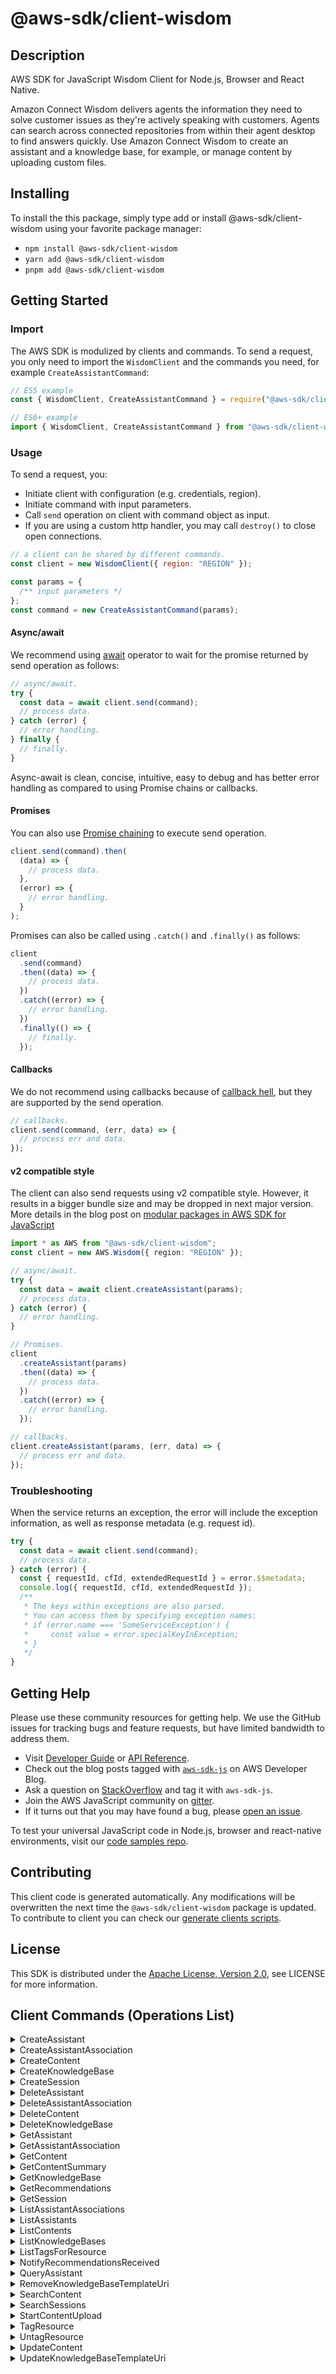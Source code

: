 <!-- generated file, do not edit directly -->

# @aws-sdk/client-wisdom

## Description

AWS SDK for JavaScript Wisdom Client for Node.js, Browser and React Native.

<p>Amazon Connect Wisdom delivers agents the information they need to solve customer issues as they're
actively speaking with customers. Agents can search across connected repositories from within
their agent desktop to find answers quickly. Use Amazon Connect Wisdom to create an assistant and a
knowledge base, for example, or manage content by uploading custom files.</p>

## Installing

To install the this package, simply type add or install @aws-sdk/client-wisdom
using your favorite package manager:

- `npm install @aws-sdk/client-wisdom`
- `yarn add @aws-sdk/client-wisdom`
- `pnpm add @aws-sdk/client-wisdom`

## Getting Started

### Import

The AWS SDK is modulized by clients and commands.
To send a request, you only need to import the `WisdomClient` and
the commands you need, for example `CreateAssistantCommand`:

```js
// ES5 example
const { WisdomClient, CreateAssistantCommand } = require("@aws-sdk/client-wisdom");
```

```ts
// ES6+ example
import { WisdomClient, CreateAssistantCommand } from "@aws-sdk/client-wisdom";
```

### Usage

To send a request, you:

- Initiate client with configuration (e.g. credentials, region).
- Initiate command with input parameters.
- Call `send` operation on client with command object as input.
- If you are using a custom http handler, you may call `destroy()` to close open connections.

```js
// a client can be shared by different commands.
const client = new WisdomClient({ region: "REGION" });

const params = {
  /** input parameters */
};
const command = new CreateAssistantCommand(params);
```

#### Async/await

We recommend using [await](https://developer.mozilla.org/en-US/docs/Web/JavaScript/Reference/Operators/await)
operator to wait for the promise returned by send operation as follows:

```js
// async/await.
try {
  const data = await client.send(command);
  // process data.
} catch (error) {
  // error handling.
} finally {
  // finally.
}
```

Async-await is clean, concise, intuitive, easy to debug and has better error handling
as compared to using Promise chains or callbacks.

#### Promises

You can also use [Promise chaining](https://developer.mozilla.org/en-US/docs/Web/JavaScript/Guide/Using_promises#chaining)
to execute send operation.

```js
client.send(command).then(
  (data) => {
    // process data.
  },
  (error) => {
    // error handling.
  }
);
```

Promises can also be called using `.catch()` and `.finally()` as follows:

```js
client
  .send(command)
  .then((data) => {
    // process data.
  })
  .catch((error) => {
    // error handling.
  })
  .finally(() => {
    // finally.
  });
```

#### Callbacks

We do not recommend using callbacks because of [callback hell](http://callbackhell.com/),
but they are supported by the send operation.

```js
// callbacks.
client.send(command, (err, data) => {
  // process err and data.
});
```

#### v2 compatible style

The client can also send requests using v2 compatible style.
However, it results in a bigger bundle size and may be dropped in next major version. More details in the blog post
on [modular packages in AWS SDK for JavaScript](https://aws.amazon.com/blogs/developer/modular-packages-in-aws-sdk-for-javascript/)

```ts
import * as AWS from "@aws-sdk/client-wisdom";
const client = new AWS.Wisdom({ region: "REGION" });

// async/await.
try {
  const data = await client.createAssistant(params);
  // process data.
} catch (error) {
  // error handling.
}

// Promises.
client
  .createAssistant(params)
  .then((data) => {
    // process data.
  })
  .catch((error) => {
    // error handling.
  });

// callbacks.
client.createAssistant(params, (err, data) => {
  // process err and data.
});
```

### Troubleshooting

When the service returns an exception, the error will include the exception information,
as well as response metadata (e.g. request id).

```js
try {
  const data = await client.send(command);
  // process data.
} catch (error) {
  const { requestId, cfId, extendedRequestId } = error.$$metadata;
  console.log({ requestId, cfId, extendedRequestId });
  /**
   * The keys within exceptions are also parsed.
   * You can access them by specifying exception names:
   * if (error.name === 'SomeServiceException') {
   *     const value = error.specialKeyInException;
   * }
   */
}
```

## Getting Help

Please use these community resources for getting help.
We use the GitHub issues for tracking bugs and feature requests, but have limited bandwidth to address them.

- Visit [Developer Guide](https://docs.aws.amazon.com/sdk-for-javascript/v3/developer-guide/welcome.html)
  or [API Reference](https://docs.aws.amazon.com/AWSJavaScriptSDK/v3/latest/index.html).
- Check out the blog posts tagged with [`aws-sdk-js`](https://aws.amazon.com/blogs/developer/tag/aws-sdk-js/)
  on AWS Developer Blog.
- Ask a question on [StackOverflow](https://stackoverflow.com/questions/tagged/aws-sdk-js) and tag it with `aws-sdk-js`.
- Join the AWS JavaScript community on [gitter](https://gitter.im/aws/aws-sdk-js-v3).
- If it turns out that you may have found a bug, please [open an issue](https://github.com/aws/aws-sdk-js-v3/issues/new/choose).

To test your universal JavaScript code in Node.js, browser and react-native environments,
visit our [code samples repo](https://github.com/aws-samples/aws-sdk-js-tests).

## Contributing

This client code is generated automatically. Any modifications will be overwritten the next time the `@aws-sdk/client-wisdom` package is updated.
To contribute to client you can check our [generate clients scripts](https://github.com/aws/aws-sdk-js-v3/tree/main/scripts/generate-clients).

## License

This SDK is distributed under the
[Apache License, Version 2.0](http://www.apache.org/licenses/LICENSE-2.0),
see LICENSE for more information.

## Client Commands (Operations List)

<details>
<summary>
CreateAssistant
</summary>

[Command API Reference](https://docs.aws.amazon.com/AWSJavaScriptSDK/v3/latest/clients/client-wisdom/classes/createassistantcommand.html) / [Input](https://docs.aws.amazon.com/AWSJavaScriptSDK/v3/latest/clients/client-wisdom/interfaces/createassistantcommandinput.html) / [Output](https://docs.aws.amazon.com/AWSJavaScriptSDK/v3/latest/clients/client-wisdom/interfaces/createassistantcommandoutput.html)

</details>
<details>
<summary>
CreateAssistantAssociation
</summary>

[Command API Reference](https://docs.aws.amazon.com/AWSJavaScriptSDK/v3/latest/clients/client-wisdom/classes/createassistantassociationcommand.html) / [Input](https://docs.aws.amazon.com/AWSJavaScriptSDK/v3/latest/clients/client-wisdom/interfaces/createassistantassociationcommandinput.html) / [Output](https://docs.aws.amazon.com/AWSJavaScriptSDK/v3/latest/clients/client-wisdom/interfaces/createassistantassociationcommandoutput.html)

</details>
<details>
<summary>
CreateContent
</summary>

[Command API Reference](https://docs.aws.amazon.com/AWSJavaScriptSDK/v3/latest/clients/client-wisdom/classes/createcontentcommand.html) / [Input](https://docs.aws.amazon.com/AWSJavaScriptSDK/v3/latest/clients/client-wisdom/interfaces/createcontentcommandinput.html) / [Output](https://docs.aws.amazon.com/AWSJavaScriptSDK/v3/latest/clients/client-wisdom/interfaces/createcontentcommandoutput.html)

</details>
<details>
<summary>
CreateKnowledgeBase
</summary>

[Command API Reference](https://docs.aws.amazon.com/AWSJavaScriptSDK/v3/latest/clients/client-wisdom/classes/createknowledgebasecommand.html) / [Input](https://docs.aws.amazon.com/AWSJavaScriptSDK/v3/latest/clients/client-wisdom/interfaces/createknowledgebasecommandinput.html) / [Output](https://docs.aws.amazon.com/AWSJavaScriptSDK/v3/latest/clients/client-wisdom/interfaces/createknowledgebasecommandoutput.html)

</details>
<details>
<summary>
CreateSession
</summary>

[Command API Reference](https://docs.aws.amazon.com/AWSJavaScriptSDK/v3/latest/clients/client-wisdom/classes/createsessioncommand.html) / [Input](https://docs.aws.amazon.com/AWSJavaScriptSDK/v3/latest/clients/client-wisdom/interfaces/createsessioncommandinput.html) / [Output](https://docs.aws.amazon.com/AWSJavaScriptSDK/v3/latest/clients/client-wisdom/interfaces/createsessioncommandoutput.html)

</details>
<details>
<summary>
DeleteAssistant
</summary>

[Command API Reference](https://docs.aws.amazon.com/AWSJavaScriptSDK/v3/latest/clients/client-wisdom/classes/deleteassistantcommand.html) / [Input](https://docs.aws.amazon.com/AWSJavaScriptSDK/v3/latest/clients/client-wisdom/interfaces/deleteassistantcommandinput.html) / [Output](https://docs.aws.amazon.com/AWSJavaScriptSDK/v3/latest/clients/client-wisdom/interfaces/deleteassistantcommandoutput.html)

</details>
<details>
<summary>
DeleteAssistantAssociation
</summary>

[Command API Reference](https://docs.aws.amazon.com/AWSJavaScriptSDK/v3/latest/clients/client-wisdom/classes/deleteassistantassociationcommand.html) / [Input](https://docs.aws.amazon.com/AWSJavaScriptSDK/v3/latest/clients/client-wisdom/interfaces/deleteassistantassociationcommandinput.html) / [Output](https://docs.aws.amazon.com/AWSJavaScriptSDK/v3/latest/clients/client-wisdom/interfaces/deleteassistantassociationcommandoutput.html)

</details>
<details>
<summary>
DeleteContent
</summary>

[Command API Reference](https://docs.aws.amazon.com/AWSJavaScriptSDK/v3/latest/clients/client-wisdom/classes/deletecontentcommand.html) / [Input](https://docs.aws.amazon.com/AWSJavaScriptSDK/v3/latest/clients/client-wisdom/interfaces/deletecontentcommandinput.html) / [Output](https://docs.aws.amazon.com/AWSJavaScriptSDK/v3/latest/clients/client-wisdom/interfaces/deletecontentcommandoutput.html)

</details>
<details>
<summary>
DeleteKnowledgeBase
</summary>

[Command API Reference](https://docs.aws.amazon.com/AWSJavaScriptSDK/v3/latest/clients/client-wisdom/classes/deleteknowledgebasecommand.html) / [Input](https://docs.aws.amazon.com/AWSJavaScriptSDK/v3/latest/clients/client-wisdom/interfaces/deleteknowledgebasecommandinput.html) / [Output](https://docs.aws.amazon.com/AWSJavaScriptSDK/v3/latest/clients/client-wisdom/interfaces/deleteknowledgebasecommandoutput.html)

</details>
<details>
<summary>
GetAssistant
</summary>

[Command API Reference](https://docs.aws.amazon.com/AWSJavaScriptSDK/v3/latest/clients/client-wisdom/classes/getassistantcommand.html) / [Input](https://docs.aws.amazon.com/AWSJavaScriptSDK/v3/latest/clients/client-wisdom/interfaces/getassistantcommandinput.html) / [Output](https://docs.aws.amazon.com/AWSJavaScriptSDK/v3/latest/clients/client-wisdom/interfaces/getassistantcommandoutput.html)

</details>
<details>
<summary>
GetAssistantAssociation
</summary>

[Command API Reference](https://docs.aws.amazon.com/AWSJavaScriptSDK/v3/latest/clients/client-wisdom/classes/getassistantassociationcommand.html) / [Input](https://docs.aws.amazon.com/AWSJavaScriptSDK/v3/latest/clients/client-wisdom/interfaces/getassistantassociationcommandinput.html) / [Output](https://docs.aws.amazon.com/AWSJavaScriptSDK/v3/latest/clients/client-wisdom/interfaces/getassistantassociationcommandoutput.html)

</details>
<details>
<summary>
GetContent
</summary>

[Command API Reference](https://docs.aws.amazon.com/AWSJavaScriptSDK/v3/latest/clients/client-wisdom/classes/getcontentcommand.html) / [Input](https://docs.aws.amazon.com/AWSJavaScriptSDK/v3/latest/clients/client-wisdom/interfaces/getcontentcommandinput.html) / [Output](https://docs.aws.amazon.com/AWSJavaScriptSDK/v3/latest/clients/client-wisdom/interfaces/getcontentcommandoutput.html)

</details>
<details>
<summary>
GetContentSummary
</summary>

[Command API Reference](https://docs.aws.amazon.com/AWSJavaScriptSDK/v3/latest/clients/client-wisdom/classes/getcontentsummarycommand.html) / [Input](https://docs.aws.amazon.com/AWSJavaScriptSDK/v3/latest/clients/client-wisdom/interfaces/getcontentsummarycommandinput.html) / [Output](https://docs.aws.amazon.com/AWSJavaScriptSDK/v3/latest/clients/client-wisdom/interfaces/getcontentsummarycommandoutput.html)

</details>
<details>
<summary>
GetKnowledgeBase
</summary>

[Command API Reference](https://docs.aws.amazon.com/AWSJavaScriptSDK/v3/latest/clients/client-wisdom/classes/getknowledgebasecommand.html) / [Input](https://docs.aws.amazon.com/AWSJavaScriptSDK/v3/latest/clients/client-wisdom/interfaces/getknowledgebasecommandinput.html) / [Output](https://docs.aws.amazon.com/AWSJavaScriptSDK/v3/latest/clients/client-wisdom/interfaces/getknowledgebasecommandoutput.html)

</details>
<details>
<summary>
GetRecommendations
</summary>

[Command API Reference](https://docs.aws.amazon.com/AWSJavaScriptSDK/v3/latest/clients/client-wisdom/classes/getrecommendationscommand.html) / [Input](https://docs.aws.amazon.com/AWSJavaScriptSDK/v3/latest/clients/client-wisdom/interfaces/getrecommendationscommandinput.html) / [Output](https://docs.aws.amazon.com/AWSJavaScriptSDK/v3/latest/clients/client-wisdom/interfaces/getrecommendationscommandoutput.html)

</details>
<details>
<summary>
GetSession
</summary>

[Command API Reference](https://docs.aws.amazon.com/AWSJavaScriptSDK/v3/latest/clients/client-wisdom/classes/getsessioncommand.html) / [Input](https://docs.aws.amazon.com/AWSJavaScriptSDK/v3/latest/clients/client-wisdom/interfaces/getsessioncommandinput.html) / [Output](https://docs.aws.amazon.com/AWSJavaScriptSDK/v3/latest/clients/client-wisdom/interfaces/getsessioncommandoutput.html)

</details>
<details>
<summary>
ListAssistantAssociations
</summary>

[Command API Reference](https://docs.aws.amazon.com/AWSJavaScriptSDK/v3/latest/clients/client-wisdom/classes/listassistantassociationscommand.html) / [Input](https://docs.aws.amazon.com/AWSJavaScriptSDK/v3/latest/clients/client-wisdom/interfaces/listassistantassociationscommandinput.html) / [Output](https://docs.aws.amazon.com/AWSJavaScriptSDK/v3/latest/clients/client-wisdom/interfaces/listassistantassociationscommandoutput.html)

</details>
<details>
<summary>
ListAssistants
</summary>

[Command API Reference](https://docs.aws.amazon.com/AWSJavaScriptSDK/v3/latest/clients/client-wisdom/classes/listassistantscommand.html) / [Input](https://docs.aws.amazon.com/AWSJavaScriptSDK/v3/latest/clients/client-wisdom/interfaces/listassistantscommandinput.html) / [Output](https://docs.aws.amazon.com/AWSJavaScriptSDK/v3/latest/clients/client-wisdom/interfaces/listassistantscommandoutput.html)

</details>
<details>
<summary>
ListContents
</summary>

[Command API Reference](https://docs.aws.amazon.com/AWSJavaScriptSDK/v3/latest/clients/client-wisdom/classes/listcontentscommand.html) / [Input](https://docs.aws.amazon.com/AWSJavaScriptSDK/v3/latest/clients/client-wisdom/interfaces/listcontentscommandinput.html) / [Output](https://docs.aws.amazon.com/AWSJavaScriptSDK/v3/latest/clients/client-wisdom/interfaces/listcontentscommandoutput.html)

</details>
<details>
<summary>
ListKnowledgeBases
</summary>

[Command API Reference](https://docs.aws.amazon.com/AWSJavaScriptSDK/v3/latest/clients/client-wisdom/classes/listknowledgebasescommand.html) / [Input](https://docs.aws.amazon.com/AWSJavaScriptSDK/v3/latest/clients/client-wisdom/interfaces/listknowledgebasescommandinput.html) / [Output](https://docs.aws.amazon.com/AWSJavaScriptSDK/v3/latest/clients/client-wisdom/interfaces/listknowledgebasescommandoutput.html)

</details>
<details>
<summary>
ListTagsForResource
</summary>

[Command API Reference](https://docs.aws.amazon.com/AWSJavaScriptSDK/v3/latest/clients/client-wisdom/classes/listtagsforresourcecommand.html) / [Input](https://docs.aws.amazon.com/AWSJavaScriptSDK/v3/latest/clients/client-wisdom/interfaces/listtagsforresourcecommandinput.html) / [Output](https://docs.aws.amazon.com/AWSJavaScriptSDK/v3/latest/clients/client-wisdom/interfaces/listtagsforresourcecommandoutput.html)

</details>
<details>
<summary>
NotifyRecommendationsReceived
</summary>

[Command API Reference](https://docs.aws.amazon.com/AWSJavaScriptSDK/v3/latest/clients/client-wisdom/classes/notifyrecommendationsreceivedcommand.html) / [Input](https://docs.aws.amazon.com/AWSJavaScriptSDK/v3/latest/clients/client-wisdom/interfaces/notifyrecommendationsreceivedcommandinput.html) / [Output](https://docs.aws.amazon.com/AWSJavaScriptSDK/v3/latest/clients/client-wisdom/interfaces/notifyrecommendationsreceivedcommandoutput.html)

</details>
<details>
<summary>
QueryAssistant
</summary>

[Command API Reference](https://docs.aws.amazon.com/AWSJavaScriptSDK/v3/latest/clients/client-wisdom/classes/queryassistantcommand.html) / [Input](https://docs.aws.amazon.com/AWSJavaScriptSDK/v3/latest/clients/client-wisdom/interfaces/queryassistantcommandinput.html) / [Output](https://docs.aws.amazon.com/AWSJavaScriptSDK/v3/latest/clients/client-wisdom/interfaces/queryassistantcommandoutput.html)

</details>
<details>
<summary>
RemoveKnowledgeBaseTemplateUri
</summary>

[Command API Reference](https://docs.aws.amazon.com/AWSJavaScriptSDK/v3/latest/clients/client-wisdom/classes/removeknowledgebasetemplateuricommand.html) / [Input](https://docs.aws.amazon.com/AWSJavaScriptSDK/v3/latest/clients/client-wisdom/interfaces/removeknowledgebasetemplateuricommandinput.html) / [Output](https://docs.aws.amazon.com/AWSJavaScriptSDK/v3/latest/clients/client-wisdom/interfaces/removeknowledgebasetemplateuricommandoutput.html)

</details>
<details>
<summary>
SearchContent
</summary>

[Command API Reference](https://docs.aws.amazon.com/AWSJavaScriptSDK/v3/latest/clients/client-wisdom/classes/searchcontentcommand.html) / [Input](https://docs.aws.amazon.com/AWSJavaScriptSDK/v3/latest/clients/client-wisdom/interfaces/searchcontentcommandinput.html) / [Output](https://docs.aws.amazon.com/AWSJavaScriptSDK/v3/latest/clients/client-wisdom/interfaces/searchcontentcommandoutput.html)

</details>
<details>
<summary>
SearchSessions
</summary>

[Command API Reference](https://docs.aws.amazon.com/AWSJavaScriptSDK/v3/latest/clients/client-wisdom/classes/searchsessionscommand.html) / [Input](https://docs.aws.amazon.com/AWSJavaScriptSDK/v3/latest/clients/client-wisdom/interfaces/searchsessionscommandinput.html) / [Output](https://docs.aws.amazon.com/AWSJavaScriptSDK/v3/latest/clients/client-wisdom/interfaces/searchsessionscommandoutput.html)

</details>
<details>
<summary>
StartContentUpload
</summary>

[Command API Reference](https://docs.aws.amazon.com/AWSJavaScriptSDK/v3/latest/clients/client-wisdom/classes/startcontentuploadcommand.html) / [Input](https://docs.aws.amazon.com/AWSJavaScriptSDK/v3/latest/clients/client-wisdom/interfaces/startcontentuploadcommandinput.html) / [Output](https://docs.aws.amazon.com/AWSJavaScriptSDK/v3/latest/clients/client-wisdom/interfaces/startcontentuploadcommandoutput.html)

</details>
<details>
<summary>
TagResource
</summary>

[Command API Reference](https://docs.aws.amazon.com/AWSJavaScriptSDK/v3/latest/clients/client-wisdom/classes/tagresourcecommand.html) / [Input](https://docs.aws.amazon.com/AWSJavaScriptSDK/v3/latest/clients/client-wisdom/interfaces/tagresourcecommandinput.html) / [Output](https://docs.aws.amazon.com/AWSJavaScriptSDK/v3/latest/clients/client-wisdom/interfaces/tagresourcecommandoutput.html)

</details>
<details>
<summary>
UntagResource
</summary>

[Command API Reference](https://docs.aws.amazon.com/AWSJavaScriptSDK/v3/latest/clients/client-wisdom/classes/untagresourcecommand.html) / [Input](https://docs.aws.amazon.com/AWSJavaScriptSDK/v3/latest/clients/client-wisdom/interfaces/untagresourcecommandinput.html) / [Output](https://docs.aws.amazon.com/AWSJavaScriptSDK/v3/latest/clients/client-wisdom/interfaces/untagresourcecommandoutput.html)

</details>
<details>
<summary>
UpdateContent
</summary>

[Command API Reference](https://docs.aws.amazon.com/AWSJavaScriptSDK/v3/latest/clients/client-wisdom/classes/updatecontentcommand.html) / [Input](https://docs.aws.amazon.com/AWSJavaScriptSDK/v3/latest/clients/client-wisdom/interfaces/updatecontentcommandinput.html) / [Output](https://docs.aws.amazon.com/AWSJavaScriptSDK/v3/latest/clients/client-wisdom/interfaces/updatecontentcommandoutput.html)

</details>
<details>
<summary>
UpdateKnowledgeBaseTemplateUri
</summary>

[Command API Reference](https://docs.aws.amazon.com/AWSJavaScriptSDK/v3/latest/clients/client-wisdom/classes/updateknowledgebasetemplateuricommand.html) / [Input](https://docs.aws.amazon.com/AWSJavaScriptSDK/v3/latest/clients/client-wisdom/interfaces/updateknowledgebasetemplateuricommandinput.html) / [Output](https://docs.aws.amazon.com/AWSJavaScriptSDK/v3/latest/clients/client-wisdom/interfaces/updateknowledgebasetemplateuricommandoutput.html)

</details>
